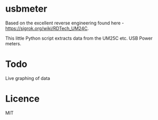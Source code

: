 # usbmeter

Based on the excellent reverse engineering found here - https://sigrok.org/wiki/RDTech_UM24C.  

This little Python script extracts data from the UM25C etc. USB Power meters.

# Todo 

Live graphing of data

# Licence

MIT

